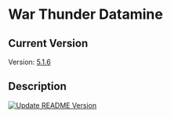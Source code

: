 # War Thunder Datamine

## Current Version
Version: [5.1.6](aces.vromfs.bin_u/version)

## Description
[![Update README Version](https://github.com/AzayakaHoshi/WarThunder-Datamine-With-working-code/actions/workflows/update-readme.yml/badge.svg)](https://github.com/AzayakaHoshi/WarThunder-Datamine-With-working-code/actions/workflows/update-readme.yml)
